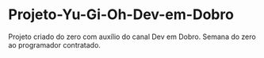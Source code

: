 # Projeto-Yu-Gi-Oh-Dev-em-Dobro
Projeto criado do zero com auxílio do canal Dev em Dobro. Semana do zero ao programador contratado.
